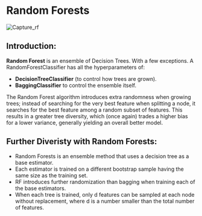 # Random Forests

![Capture_rf](https://user-images.githubusercontent.com/67468718/106399014-1498c800-63cb-11eb-8d32-ed42b8bcf569.JPG)

## Introduction:

**Random Forest** is an ensemble of Decision Trees. With a few exceptions. A RandomForestClassifier has all the hyperparameters of:
  * **DecisionTreeClassifier** (to control how trees are grown).
  * **BaggingClassifier** to control the ensemble itself.

The Random Forest algorithm introduces extra randomness when growing trees; instead of searching for the very best feature when splitting a node, it searches for the best feature among a random subset of features. This results in a greater tree diversity, which (once again) trades a higher bias for a lower variance, generally yielding an overall better model. 


## Further Diveristy with Random Forests:
  * Random Forests is an ensemble method that uses a decision tree as a base estimator. 
  * Each estimator is trained on a different bootstrap sample having the same size as the training set. 
  * RF introduces further randomization than bagging when training each of the base estimators. 
  * When each tree is trained, only d features can be sampled at each node without replacement, where d is a number smaller than the total number of features.


